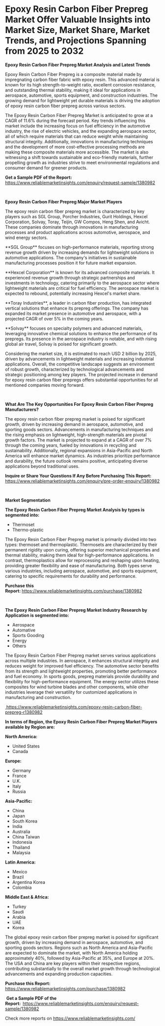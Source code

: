 <p><h1>Epoxy Resin Carbon Fiber Prepreg Market Offer Valuable Insights into Market Size, Market Share, Market Trends, and Projections Spanning from 2025 to 2032</h1></p><p><strong>Epoxy Resin Carbon Fiber Prepreg Market Analysis and Latest Trends</strong></p>
<p><p>Epoxy Resin Carbon Fiber Prepreg is a composite material made by impregnating carbon fiber fabric with epoxy resin. This advanced material is known for its high strength-to-weight ratio, excellent corrosion resistance, and outstanding thermal stability, making it ideal for applications in aerospace, automotive, sports equipment, and construction industries. The growing demand for lightweight yet durable materials is driving the adoption of epoxy resin carbon fiber prepreg across various sectors.</p><p>The Epoxy Resin Carbon Fiber Prepreg Market is anticipated to grow at a CAGR of 11.6% during the forecast period. Key trends influencing this market include the increasing focus on fuel efficiency in the automotive industry, the rise of electric vehicles, and the expanding aerospace sector, all of which require materials that can reduce weight while maintaining structural integrity. Additionally, innovations in manufacturing techniques and the development of more cost-effective processing methods are making these composite materials more accessible. The market is also witnessing a shift towards sustainable and eco-friendly materials, further propelling growth as industries strive to meet environmental regulations and consumer demand for greener products.</p></p>
<p><strong>Get a Sample PDF of the Report:&nbsp;</strong> <a href="https://www.reliablemarketinsights.com/enquiry/request-sample/1380982?utm_campaign=1938&utm_medium=2&utm_source=Github&utm_content=ia&utm_term=01022025&utm_id=epoxy-resin-carbon-fiber-prepreg">https://www.reliablemarketinsights.com/enquiry/request-sample/1380982</a></p>
<p>&nbsp;</p>
<p><strong>Epoxy Resin Carbon Fiber Prepreg Major Market Players</strong></p>
<p><p>The epoxy resin carbon fiber prepreg market is characterized by key players such as SGL Group, Porcher Industries, Gurit Holdings, Hexcel Corporation, Solvay, Toray, Teijin, GW Compos, Heng Shen, and Avicht. These companies dominate through innovations in manufacturing processes and product applications across automotive, aerospace, and wind energy sectors.</p><p>**SGL Group** focuses on high-performance materials, reporting strong revenue growth driven by increasing demands for lightweight solutions in automotive applications. The company's initiatives in sustainable manufacturing processes position it for future market expansion.</p><p>**Hexcel Corporation** is known for its advanced composite materials. It experienced revenue growth through strategic partnerships and investments in technology, catering primarily to the aerospace sector where lightweight materials are critical for fuel efficiency. The aerospace market is expected to rebound, potentially increasing Hexcel's market share.</p><p>**Toray Industries**, a leader in carbon fiber production, has integrated vertical solutions that enhance its prepreg offerings. The company has expanded its market presence in automotive and aerospace, with a projected CAGR of over 5% in the coming years.</p><p>**Solvay** focuses on specialty polymers and advanced materials, leveraging innovative chemical solutions to enhance the performance of its prepregs. Its presence in the aerospace industry is notable, and with rising global air travel, Solvay is poised for significant growth.</p><p>Considering the market size, it is estimated to reach USD 2 billion by 2025, driven by advancements in lightweight materials and increasing industrial applications. Overall, the competitive landscape suggests an environment of robust growth, characterized by technological advancements and strategic positioning among key players. The projected increase in demand for epoxy resin carbon fiber prepregs offers substantial opportunities for all mentioned companies moving forward.</p></p>
<p>&nbsp;</p>
<p><strong>What Are The Key Opportunities For Epoxy Resin Carbon Fiber Prepreg Manufacturers?</strong></p>
<p><p>The epoxy resin carbon fiber prepreg market is poised for significant growth, driven by increasing demand in aerospace, automotive, and sporting goods sectors. Advancements in manufacturing techniques and the rising emphasis on lightweight, high-strength materials are pivotal growth factors. The market is projected to expand at a CAGR of over 7% through the coming years, fueled by innovations in recycling and sustainability. Additionally, regional expansions in Asia-Pacific and North America will enhance market dynamics. As industries prioritize performance and durability, the future outlook remains positive, anticipating diverse applications beyond traditional uses.</p></p>
<p><strong>Inquire or Share Your Questions If Any Before Purchasing This Report:</strong> <a href="https://www.reliablemarketinsights.com/enquiry/pre-order-enquiry/1380982?utm_campaign=1938&utm_medium=2&utm_source=Github&utm_content=ia&utm_term=01022025&utm_id=epoxy-resin-carbon-fiber-prepreg">https://www.reliablemarketinsights.com/enquiry/pre-order-enquiry/1380982</a></p>
<p>&nbsp;</p>
<p><strong>Market Segmentation</strong></p>
<p><strong>The Epoxy Resin Carbon Fiber Prepreg Market Analysis by types is segmented into:</strong></p>
<p><ul><li>Thermoset</li><li>Thermo-plastic</li></ul></p>
<p><p>The Epoxy Resin Carbon Fiber Prepreg market is primarily divided into two types: thermoset and thermoplastic. Thermosets are characterized by their permanent rigidity upon curing, offering superior mechanical properties and thermal stability, making them ideal for high-performance applications. In contrast, thermoplastics allow for reprocessing and reshaping upon heating, providing greater flexibility and ease of manufacturing. Both types serve various industries, including aerospace, automotive, and sports equipment, catering to specific requirements for durability and performance.</p></p>
<p><strong>Purchase this Report:&nbsp;</strong><a href="https://www.reliablemarketinsights.com/purchase/1380982?utm_campaign=1938&utm_medium=2&utm_source=Github&utm_content=ia&utm_term=01022025&utm_id=epoxy-resin-carbon-fiber-prepreg">https://www.reliablemarketinsights.com/purchase/1380982</a></p>
<p>&nbsp;</p>
<p><strong>The Epoxy Resin Carbon Fiber Prepreg Market Industry Research by Application is segmented into:</strong></p>
<p><ul><li>Aerospace</li><li>Automative</li><li>Sports Gooding</li><li>Energy</li><li>Others</li></ul></p>
<p><p>The Epoxy Resin Carbon Fiber Prepreg market serves various applications across multiple industries. In aerospace, it enhances structural integrity and reduces weight for improved fuel efficiency. The automotive sector benefits from its strength and lightweight properties, promoting better performance and fuel economy. In sports goods, prepreg materials provide durability and flexibility for high-performance equipment. The energy sector utilizes these composites for wind turbine blades and other components, while other industries leverage their versatility for customized applications in manufacturing and construction.</p></p>
<p><a href="https://www.reliablemarketinsights.com/epoxy-resin-carbon-fiber-prepreg-r1380982?utm_campaign=1938&utm_medium=2&utm_source=Github&utm_content=ia&utm_term=01022025&utm_id=epoxy-resin-carbon-fiber-prepreg">&nbsp;https://www.reliablemarketinsights.com/epoxy-resin-carbon-fiber-prepreg-r1380982</a></p>
<p><strong>In terms of Region, the Epoxy Resin Carbon Fiber Prepreg Market Players available by Region are:</strong></p>
<p>
    <p> <strong> North America: </strong>
        <ul>
            <li>United States</li>
            <li>Canada</li>
        </ul>
        </p> 
    <p> <strong> Europe: </strong>
        <ul>
            <li>Germany</li>
            <li>France</li>
            <li>U.K.</li>
            <li>Italy</li>
            <li>Russia</li>
        </ul>
        </p> 
    <p> <strong> Asia-Pacific: </strong>
        <ul>
            <li>China</li>
            <li>Japan</li>
            <li>South Korea</li>
            <li>India</li>
            <li>Australia</li>
            <li>China Taiwan</li>
            <li>Indonesia</li>
            <li>Thailand</li>
            <li>Malaysia</li>
        </ul>
        </p> 
    <p> <strong> Latin America: </strong>
        <ul>
            <li>Mexico</li>
            <li>Brazil</li>
            <li>Argentina Korea</li>
            <li>Colombia</li>
        </ul>
        </p> 
    <p> <strong> Middle East & Africa: </strong>
        <ul>
            <li>Turkey</li>
            <li>Saudi</li>
            <li>Arabia</li>
            <li>UAE</li>
            <li>Korea</li>
        </ul>
    </p>
    </p>
<p><p>The global epoxy resin carbon fiber prepreg market is poised for significant growth, driven by increasing demand in aerospace, automotive, and sporting goods sectors. Regions such as North America and Asia-Pacific are expected to dominate the market, with North America holding approximately 40%, followed by Asia-Pacific at 35%, and Europe at 20%. The USA and China are key players within their respective regions, contributing substantially to the overall market growth through technological advancements and expanding production capacities.</p></p>
<p><strong>Purchase this Report: </strong><a href="https://www.reliablemarketinsights.com/purchase/1380982?utm_campaign=1938&utm_medium=2&utm_source=Github&utm_content=ia&utm_term=01022025&utm_id=epoxy-resin-carbon-fiber-prepreg">https://www.reliablemarketinsights.com/purchase/1380982</a></p>
<p>&nbsp;<strong>Get a Sample PDF of the Report:&nbsp;&nbsp;</strong><a href="https://www.reliablemarketinsights.com/enquiry/request-sample/1380982?utm_campaign=1938&utm_medium=2&utm_source=Github&utm_content=ia&utm_term=01022025&utm_id=epoxy-resin-carbon-fiber-prepreg">https://www.reliablemarketinsights.com/enquiry/request-sample/1380982</a></p>
<p><strong></strong></p>
<p>Check more reports on <a href="https://www.reliablemarketinsights.com/?utm_campaign=1938&utm_medium=2&utm_source=Github&utm_content=ia&utm_term=01022025&utm_id=epoxy-resin-carbon-fiber-prepreg">https://www.reliablemarketinsights.com/</a></p>
